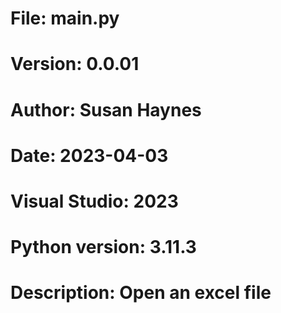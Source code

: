 # File:     main.py
# Version:  0.0.01
# Author:   Susan Haynes
# Date: 2023-04-03
# Visual Studio: 2023
# Python version: 3.11.3

# Description: Open an excel file